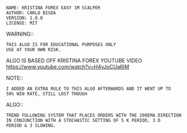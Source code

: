 
    NAME: KRISTINA FOREX EASY 1M SCALPER
    AUTHOR: CARLO BISDA
    VERSION: 1.0.0
    LICENSE: MIT

WARNING::

    THIS ALGO IS FOR EDUCATIONAL PURPOSES ONLY
    USE AT YOUR OWN RISK. 

ALGO IS BASED OFF KRISTINA FOREX YOUTUBE VIDEO
https://www.youtube.com/watch?v=H4yJoCUa6IM

NOTE::

    I ADDED AN EXTRA RULE TO THIS ALGO AFTERWARDS AND IT WENT UP TO
    50% WIN RATE, STILL LOST THOUGH

ALGO::

    TREND FOLLOWING SYSTEM THAT PLACES ORDERS WITH THE 200EMA DIRECTION
    IN CONJUNCTION WITH A STOCHASTIC SETTING OF 5 K PERIOD, 3 D 
    PERIOD & 3 SLOWING.
